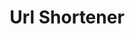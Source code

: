 ---
title: Url Shortener
desc: vamos a crear una aplicación de manejo de inventarios con Node.js, MySQL y Angular!  En esta serie de videos, y entradas de blogs, te guiaré paso a paso a través del proceso de crear una aplicación completa desde cero hasta producción.
---